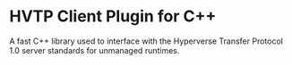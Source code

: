 # HVTP Client Plugin for C++

A fast C++ library used to interface with the Hyperverse Transfer Protocol 1.0 server standards for unmanaged runtimes.


